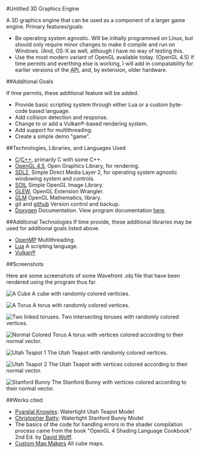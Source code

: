 
#Untitled 3D Graphics Engine 

A 3D graphics engine that can be used as a component of a larger game engine.
Primary features/goals:
* Be operating system agnostic.  Will be initially programmed on Linux, but
should only require minor changes to make it compile and run on Windows.  (And,
OS-X as well, although I have no way of testing this.
* Use the most modern variant of OpenGL available today. (OpenGL 4.5)  If time
permits and everthing else is working, I will add in compatability for earlier
versions of the <abbr title="Application Program Interface">API</abbr>, and, by
extension, older hardware.

##Additional Goals

If time permits, these additional feature will be added.
* Provide basic scripting system through either Lua or a custom byte-code based
language.
* Add collision detection and response.
* Change to or add a Vulkan®-based rendering system.
* Add support for multithreading.
* Create a simple demo "game".

##Technologies, Libraries, and Languages Used
* [C](http://en.cppreference.com/w/c/)/[C++](http://en.cppreference.com/w/cpp/),
primarily C with some C++.
* [OpenGL 4.5](https://www.opengl.org/about/), Open Graphics Library, for rendering.
* [SDL2](https://www.libsdl.org/index.php), Simple Direct Media Layer 2, for
operating system agnostic windowing system and controls.
* [SOIL](http://www.lonesock.net/soil.html) Simple OpenGL Image Library.
* [GLEW](http://glew.sourceforge.net/), OpenGL Extension Wrangler.
* [GLM](http://glm.g-truc.net/0.9.4/) OpenGL Mathematics, library.
* git and [github](https://github.com/) Version control and backup.
* [Doxygen](http://www.stack.nl/~dimitri/doxygen/) Documentation.  View
program documentation
[here](http://www.ecst.csuchico.edu/~tcarrel/Senior_Project/html/index.html).

##Additional Technologies
If time provide, these additional libraries may be used for additional goals
listed above.
* [OpenMP](http://www.openmp.org/) Multithreading.
* [Lua](https://www.lua.org/) A scripting language.
* [Vulkan®](https://www.khronos.org/vulkan/)

##Screenshots

Here are some screenshots of some Wavefront .obj file that have been rendered
using the program thus far.

![A Cube](/.Images/cube.png)
A cube with randomly colored verticies.

![A Torus](/.Images/torus.png)
A torus with randomly colored vertices.

![Two linked toruses.](/.Images/toruses.png)
Two intersecting toruses with randomly colored vertices.

![Normal Colored Torus](/.Images/torus_normals.png)
A torus with vertices colored according to their normal vector.

![Utah Teapot 1](/.Images/utah_teapot.2.jpg)
The Utah Teapot with randomly colored vertices.

![Utah Teapot 2](/.Images/utah_teapot.1.jpg)
The Utah Teapot with vertices colored according to their normal vector.

![Stanford Bunny](/.Images/stanford_bunny.png)
The Stanford Bunny with vertices colored according to their normal vector.

##Works cited:
* [Pyarelal Knowles](http://goanna.cs.rmit.edu.au/~pknowles/models.html): 
Watertight Utah Teapot Model
* [Christopher Batty](https://cs.uwaterloo.ca/~c2batty/): Watertight Stanford
Bunny Model
* The basics of the code for handling errors in the shader compilation process
came from the book "OpenGL 4 Shading Language Cookbook" 2nd Ed. by
[David Wolff](https://github.com/daw42/glslcookbook).
* [Custom Map Makers](http://www.custommapmakers.org/skyboxes.php) All cube maps.
